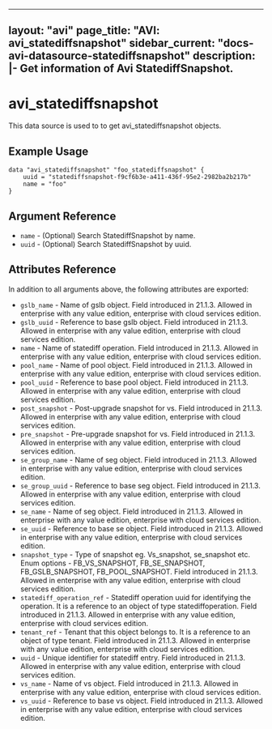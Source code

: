 <!--
    Copyright 2021 VMware, Inc.
    SPDX-License-Identifier: Mozilla Public License 2.0
-->
---
layout: "avi"
page_title: "AVI: avi_statediffsnapshot"
sidebar_current: "docs-avi-datasource-statediffsnapshot"
description: |-
  Get information of Avi StatediffSnapshot.
---

# avi_statediffsnapshot

This data source is used to to get avi_statediffsnapshot objects.

## Example Usage

```hcl
data "avi_statediffsnapshot" "foo_statediffsnapshot" {
    uuid = "statediffsnapshot-f9cf6b3e-a411-436f-95e2-2982ba2b217b"
    name = "foo"
}
```

## Argument Reference

* `name` - (Optional) Search StatediffSnapshot by name.
* `uuid` - (Optional) Search StatediffSnapshot by uuid.

## Attributes Reference

In addition to all arguments above, the following attributes are exported:

* `gslb_name` - Name of gslb object. Field introduced in 21.1.3. Allowed in enterprise with any value edition, enterprise with cloud services edition.
* `gslb_uuid` - Reference to base gslb object. Field introduced in 21.1.3. Allowed in enterprise with any value edition, enterprise with cloud services edition.
* `name` - Name of statediff operation. Field introduced in 21.1.3. Allowed in enterprise with any value edition, enterprise with cloud services edition.
* `pool_name` - Name of pool object. Field introduced in 21.1.3. Allowed in enterprise with any value edition, enterprise with cloud services edition.
* `pool_uuid` - Reference to base pool object. Field introduced in 21.1.3. Allowed in enterprise with any value edition, enterprise with cloud services edition.
* `post_snapshot` - Post-upgrade snapshot for vs. Field introduced in 21.1.3. Allowed in enterprise with any value edition, enterprise with cloud services edition.
* `pre_snapshot` - Pre-upgrade snapshot for vs. Field introduced in 21.1.3. Allowed in enterprise with any value edition, enterprise with cloud services edition.
* `se_group_name` - Name of seg object. Field introduced in 21.1.3. Allowed in enterprise with any value edition, enterprise with cloud services edition.
* `se_group_uuid` - Reference to base seg object. Field introduced in 21.1.3. Allowed in enterprise with any value edition, enterprise with cloud services edition.
* `se_name` - Name of seg object. Field introduced in 21.1.3. Allowed in enterprise with any value edition, enterprise with cloud services edition.
* `se_uuid` - Reference to base se object. Field introduced in 21.1.3. Allowed in enterprise with any value edition, enterprise with cloud services edition.
* `snapshot_type` - Type of snapshot eg. Vs_snapshot, se_snapshot etc. Enum options - FB_VS_SNAPSHOT, FB_SE_SNAPSHOT, FB_GSLB_SNAPSHOT, FB_POOL_SNAPSHOT. Field introduced in 21.1.3. Allowed in enterprise with any value edition, enterprise with cloud services edition.
* `statediff_operation_ref` - Statediff operation uuid for identifying the operation. It is a reference to an object of type statediffoperation. Field introduced in 21.1.3. Allowed in enterprise with any value edition, enterprise with cloud services edition.
* `tenant_ref` - Tenant that this object belongs to. It is a reference to an object of type tenant. Field introduced in 21.1.3. Allowed in enterprise with any value edition, enterprise with cloud services edition.
* `uuid` - Unique identifier for statediff entry. Field introduced in 21.1.3. Allowed in enterprise with any value edition, enterprise with cloud services edition.
* `vs_name` - Name of vs object. Field introduced in 21.1.3. Allowed in enterprise with any value edition, enterprise with cloud services edition.
* `vs_uuid` - Reference to base vs object. Field introduced in 21.1.3. Allowed in enterprise with any value edition, enterprise with cloud services edition.

